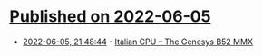 # [Published on 2022-06-05](index.md)

* [2022-06-05, 21:48:44](https://news.ycombinator.com/item?id=31635145) - [Italian CPU – The Genesys B52 MMX](https://www.cpushack.com/2021/08/12/forgotten-italian-cpu-the-genesys-b52-mmx/)
